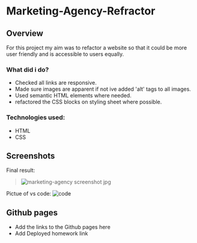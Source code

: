# Marketing-Agency-Refractor

## Overview

For this project my aim was to refactor a website so that it could be more user friendly and is accessible to users equally.

### What did i do?

- Checked all links are responsive.
- Made sure images are apparent if not ive added 'alt' tags to all images.
- Used semantic HTML elements where needed.
- refactored the CSS blocks on styling sheet where possible.

### Technologies used:

- HTML
- CSS

## Screenshots

Final result:
> ![marketing-agency screenshot jpg](https://user-images.githubusercontent.com/87497969/133907582-0d22388b-19c1-4685-9fa7-00dde3e86d2d.jpg)

Pictue of vs code:
![code](https://user-images.githubusercontent.com/87497969/133908248-f8f719e8-fc6a-41d1-8523-599e8a97f0c8.png)

## Github pages

- Add the links to the Github pages here
- Add Deployed homework link

